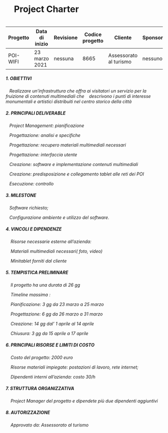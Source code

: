 # &nbsp;&nbsp;&nbsp; Project Charter
#

Progetto | Data di inizio | Revisione | Codice progetto | Cliente | Sponsor
------------ | ------------- | ------------- | ------------ | ------------- | -------------
POI-WIFI | 23 marzo 2021 | nessuna | 8665 | Assessorato al turismo | nessuno

##### **1. OBIETTIVI**
_&nbsp;&nbsp;&nbsp;Realizzare un’infrastruttura che offra ai visitatori un servizio per la fruizione di contenuti multimediali che
&nbsp;&nbsp;&nbsp;descrivono i punti di interesse monumentali e artistici distribuiti nel centro storico della città_

##### **2. PRINCIPALI DELIVERABLE**
_&nbsp;&nbsp;&nbsp;Project Management: pianificazione_

_&nbsp;&nbsp;&nbsp;Progettazione: analisi e specifiche_

_&nbsp;&nbsp;&nbsp;Progettazione: recupero materiali multimediali necessari_

_&nbsp;&nbsp;&nbsp;Progettazione: interfaccia utente_

_&nbsp;&nbsp;&nbsp;Creazione: software e implementazione contenuti multimediali_

_&nbsp;&nbsp;&nbsp;Creazione: predisposizione e collegamento tablet alle reti dei POI_

_&nbsp;&nbsp;&nbsp;Esecuzione: controllo_

##### **3. MILESTONE**
_&nbsp;&nbsp;&nbsp;Software richiesto;_

_&nbsp;&nbsp;&nbsp;Configurazione ambiente e utilizzo del software._

##### **4. VINCOLI E DIPENDENZE**
_&nbsp;&nbsp;&nbsp; Risorse necessarie esterne all’azienda:_

_&nbsp;&nbsp;&nbsp; Materiali multimediali necessari( foto, video)_

_&nbsp;&nbsp;&nbsp; Minitablet forniti dal cliente_


##### **5. TEMPISTICA PRELIMINARE**
_&nbsp;&nbsp;&nbsp; Il progetto ha una durata di 26 gg_

_&nbsp;&nbsp;&nbsp; Timeline massima :_

_&nbsp;&nbsp;&nbsp; Pianificazione: 3 gg da 23 marzo a 25 marzo_

_&nbsp;&nbsp;&nbsp; Progettazione: 6 gg da 26 marzo a 31 marzo_

_&nbsp;&nbsp;&nbsp; Creazione: 14 gg dal’ 1 aprile al 14 aprile_

_&nbsp;&nbsp;&nbsp; Chiusura: 3 gg da 15 aprile a 17 aprile_
   
##### **6. PRINCIPALI RISORSE  E LIMITI DI COSTO**
_&nbsp;&nbsp;&nbsp; Costo del progetto: 2000 euro_

_&nbsp;&nbsp;&nbsp; Risorse materiali impiegate: postazioni di lavoro, rete internet;_

_&nbsp;&nbsp;&nbsp; Dipendenti interni all’azienda: costo 30/h_

##### **7. STRUTTURA ORGANIZZATIVA**
_&nbsp;&nbsp;&nbsp; Project Manager del progetto e dipendete più due dipendenti aggiuntivi_

##### **8. AUTORIZZAZIONE**
_&nbsp;&nbsp;&nbsp; Approvato da: Assessorato al turismo_
